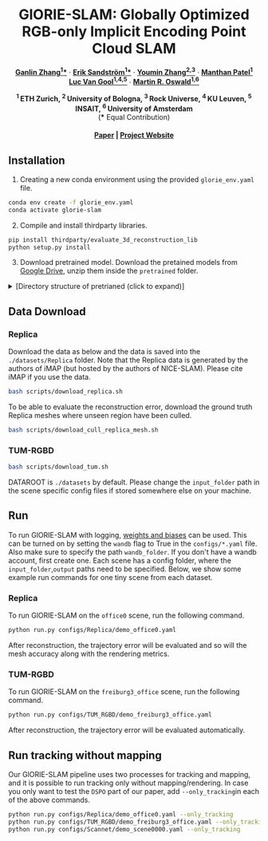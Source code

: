 <!-- PROJECT LOGO -->
  <h1 align="center">GlORIE-SLAM: Globally Optimized RGB-only Implicit Encoding Point Cloud SLAM</h1>
  <p align="center">
    <a href="https://ganlinzhang.xyz" target="_blank"><strong>Ganlin Zhang<sup>1</sup>*</strong></a>
    ·
    <a href="https://eriksandstroem.github.io/" target="_blank"><strong>Erik Sandström<sup>1</sup>*</strong></a>
    ·
    <a href="https://youmi-zym.github.io/" target="_blank"><strong>Youmin Zhang<sup>2,3</sup></strong></a>
    ·
    <a href="https://manthan99.github.io/" target="_blank"><strong>Manthan Patel<sup>1</sup></strong></a>
    <br>
    <a href="https://vision.ee.ethz.ch/people-details.OTAyMzM=.TGlzdC8zMjcxLC0xOTcxNDY1MTc4.html" target="_blank"><strong>Luc Van Gool<sup>1,4,5</sup></strong></a>
    ·
    <a href="https://cvg.ethz.ch/team/Dr-Martin-R-Oswald" target="_blank"><strong>Martin R. Oswald<sup>1,6</sup></strong></a>
  </p>
  <p align="center">
      <strong><sup>1 </sup>ETH Zurich,  <sup>2 </sup>University of Bologna, <sup>3 </sup>Rock Universe, <sup>4 </sup>KU Leuven, <sup>5 </sup>INSAIT, <sup>6 </sup>University of Amsterdam</strong>
      <br>(<strong>*</strong> Equal Contribution)
      <strong><h4 align="center"><a href="https://arxiv.org/abs/2403.19549" target="_blank">Paper</a> | <a href="https://ganlinzhang.xyz/GlORIE-SLAM/" target="_blank">Project Website</a></h4></strong>
  </strong></p>
    


## Installation
1. Creating a new conda environment using the provided `glorie_env.yaml` file.

```bash
conda env create -f glorie_env.yaml
conda activate glorie-slam
```
2. Compile and install thirdparty libraries.
```bash
pip install thirdparty/evaluate_3d_reconstruction_lib
python setup.py install
```

3. Download pretrained model.
Download the pretained models from [Google Drive](https://drive.google.com/file/d/1oZbVPrubtaIUjRRuT8F-YjjHBW-1spKT/view?usp=drive_link), unzip them inside the `pretrained` folder.
<details>
  <summary>[Directory structure of pretrianed (click to expand)]</summary>
  
```bash
  .
  └── pretrained
        ├── .gitkeep
        ├── droid.pth
        ├── middle_fine.pt
        └── omnidata_dpt_depth_v2.ckpt

```
</details>

## Data Download

### Replica
Download the data as below and the data is saved into the `./datasets/Replica` folder. Note that the Replica data is generated by the authors of iMAP (but hosted by the authors of NICE-SLAM). Please cite iMAP if you use the data.
```bash
bash scripts/download_replica.sh
```
To be able to evaluate the reconstruction error, download the ground truth Replica meshes where unseen region have been culled.

```bash
bash scripts/download_cull_replica_mesh.sh
```

### TUM-RGBD
```bash
bash scripts/download_tum.sh
```
DATAROOT is `./datasets` by default. Please change the `input_folder` path in the scene specific config files if stored somewhere else on your machine.


## Run
To run GlORIE-SLAM with logging, [weights and biases](https://wandb.ai/) can be used. This can be turned on by setting the `wandb` flag to True in the `configs/*.yaml` file. Also make sure to specify the path `wandb_folder`. If you don't have a wandb account, first create one. Each scene has a config folder, where the `input_folder`,`output` paths need to be specified. Below, we show some example run commands for one tiny scene from each dataset.

### Replica
To run GlORIE-SLAM on the `office0` scene, run the following command. 
```bash
python run.py configs/Replica/demo_office0.yaml
```
After reconstruction, the trajectory error will be evaluated and so will the mesh accuracy along with the rendering metrics.

### TUM-RGBD
To run GlORIE-SLAM on the `freiburg3_office` scene, run the following command. 
```bash
python run.py configs/TUM_RGBD/demo_freiburg3_office.yaml
```
After reconstruction, the trajectory error will be evaluated automatically.

## Run tracking without mapping
Our GlORIE-SLAM pipeline uses two processes for tracking and mapping, and it is possible to run tracking only without mapping/rendering. In case you only want to test the `DSPO` part of our paper, add `--only_tracking`in each of the above commands.
```bash
python run.py configs/Replica/demo_office0.yaml --only_tracking
python run.py configs/TUM_RGBD/demo_freiburg3_office.yaml --only_tracking
python run.py configs/Scannet/demo_scene0000.yaml --only_tracking
```

